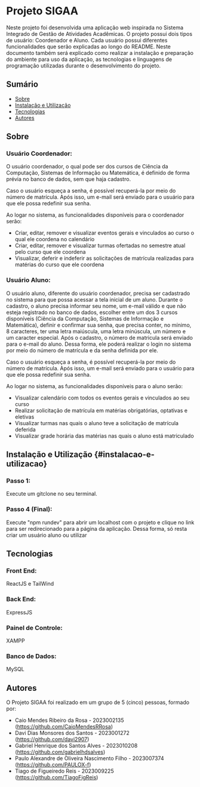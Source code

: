 # Projeto SIGAA
Neste projeto foi desenvolvida uma aplicação web inspirada no Sistema Integrado de Gestão de Atividades Acadêmicas. O projeto possui dois tipos de usuário: Coordenador e Aluno.
Cada usuário possui diferentes funcionalidades que serão explicadas ao longo do README. Neste documento também será explicado como realizar a instalação e preparação do ambiente
para uso da aplicação, as tecnologias e linguagens de programação utilizadas durante o desenvolvimento do projeto.

## Sumário
- [Sobre](#sobre)
- [Instalação e Utilização](#instalacao-e-utilizacao)
- [Tecnologias](#tecnologias)
- [Autores](#autores)

## Sobre

### Usuário Coordenador:
O usuário coordenador, o qual pode ser dos cursos de Ciência da Computação, Sistemas de Informação ou Matemática, é definido de forma prévia no banco de dados, sem que haja cadastro.

Caso o usuário esqueça a senha, é possível recuperá-la por meio do número de matrícula. Após isso, um e-mail será enviado para o usuário para que ele possa redefinir sua senha.

Ao logar no sistema, as funcionalidades disponíveis para o coordenador serão:
- Criar, editar, remover e visualizar eventos gerais e vinculados ao curso o qual ele coordena no calendário
- Criar, editar, remover e visualizar turmas ofertadas no semestre atual pelo curso que ele coordena
- Visualizar, deferir e indeferir as solicitações de matrícula realizadas para matérias do curso que ele coordena

### Usuário Aluno:
O usuário aluno, diferente do usuário coordenador, precisa ser cadastrado no sistema para que possa acessar a tela inicial de um aluno. Durante o cadastro, o aluno precisa informar
seu nome, um e-mail válido e que não esteja registrado no banco de dados, escolher entre um dos 3 cursos disponíveis (Ciência da Computação, Sistemas de Informação e Matemática),
definir e confirmar sua senha, que precisa conter, no mínimo, 8 caracteres, ter uma letra maiúscula, uma letra minúscula, um número e um caracter especial. Após o cadastro, 
o número de matricula será enviado para o e-mail do aluno. Dessa forma, ele poderá realizar o login no sistema por meio do número de matrícula e da senha definida por ele.

Caso o usuário esqueça a senha, é possível recuperá-la por meio do número de matrícula. Após isso, um e-mail será enviado para o usuário para que ele possa redefinir sua senha.

Ao logar no sistema, as funcionalidades disponíveis para o aluno serão:
- Visualizar calendário com todos os eventos gerais e vinculados ao seu curso
- Realizar solicitação de matrícula em matérias obrigatórias, optativas e eletivas
- Visualizar turmas nas quais o aluno teve a solicitação de matrícula deferida
- Visualizar grade horária das matérias nas quais o aluno está matriculado

## Instalação e Utilização {#instalacao-e-utilizacao}
### Passo 1:
Execute um gitclone no seu terminal.

### Passo 4 (Final):
Execute "npm rundev" para abrir um localhost com o projeto e clique no link para ser redirecionado para a página da aplicação. Dessa forma, só resta criar um usuário aluno ou
utilizar 

## Tecnologias
### Front End:
ReactJS e TailWind

### Back End:
ExpressJS

### Painel de Controle:
XAMPP

### Banco de Dados:
MySQL

## Autores
O Projeto SIGAA foi realizado em um grupo de 5 (cinco) pessoas, formado por:
- Caio Mendes Ribeiro da Rosa - 2023002135 (https://github.com/CaioMendesRRosa)
- Davi Dias Monsores dos Santos - 2023001272 (https://github.com/davi2907)
- Gabriel Henrique dos Santos Alves - 2023010208 (https://github.com/gabrielhdsalves)
- Paulo Alexandre de Oliveira Nascimento Filho - 2023007374 (https://github.com/PAULOX-f)
- Tiago de Figueiredo Reis - 2023009225 (https://github.com/TiagoFigReis)
